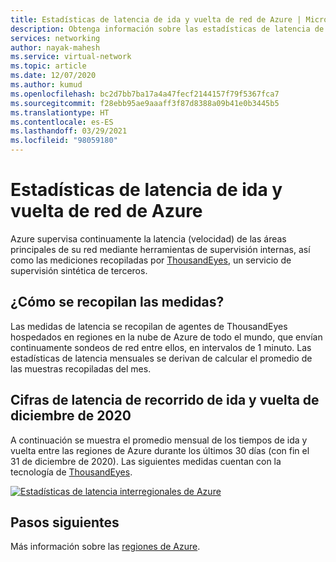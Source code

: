 ```yaml
---
title: Estadísticas de latencia de ida y vuelta de red de Azure | Microsoft Docs
description: Obtenga información sobre las estadísticas de latencia de ida y vuelta entre regiones de Azure.
services: networking
author: nayak-mahesh
ms.service: virtual-network
ms.topic: article
ms.date: 12/07/2020
ms.author: kumud
ms.openlocfilehash: bc2d7bb7ba17a4a47fecf2144157f79f5367fca7
ms.sourcegitcommit: f28ebb95ae9aaaff3f87d8388a09b41e0b3445b5
ms.translationtype: HT
ms.contentlocale: es-ES
ms.lasthandoff: 03/29/2021
ms.locfileid: "98059180"
---
```

# <a name="azure-network-round-trip-latency-statistics"></a>Estadísticas de latencia de ida y vuelta de red de Azure

Azure supervisa continuamente la latencia (velocidad) de las áreas principales de su red mediante herramientas de supervisión internas, así como las mediciones recopiladas por [ThousandEyes](https://thousandeyes.com), un servicio de supervisión sintética de terceros.

## <a name="how-are-the-measurements-collected"></a>¿Cómo se recopilan las medidas?

Las medidas de latencia se recopilan de agentes de ThousandEyes hospedados en regiones en la nube de Azure de todo el mundo, que envían continuamente sondeos de red entre ellos, en intervalos de 1 minuto. Las estadísticas de latencia mensuales se derivan de calcular el promedio de las muestras recopiladas del mes.

## <a name="december-2020-round-trip-latency-figures"></a>Cifras de latencia de recorrido de ida y vuelta de diciembre de 2020

A continuación se muestra el promedio mensual de los tiempos de ida y vuelta entre las regiones de Azure durante los últimos 30 días (con fin el 31 de diciembre de 2020). Las siguientes medidas cuentan con la tecnología de [ThousandEyes](https://thousandeyes.com).

[![Estadísticas de latencia interregionales de Azure](media/azure-network-latency/azure-network-latency.png)](media/azure-network-latency/azure-network-latency.png#lightbox)

## <a name="next-steps"></a>Pasos siguientes

Más información sobre las [regiones de Azure](https://azure.microsoft.com/global-infrastructure/regions/).
